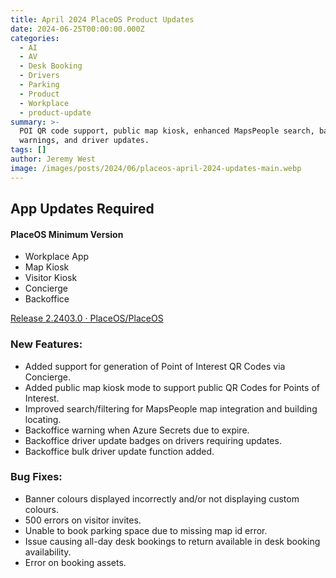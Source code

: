```yaml
---
title: April 2024 PlaceOS Product Updates
date: 2024-06-25T00:00:00.000Z
categories:
  - AI
  - AV
  - Desk Booking
  - Drivers
  - Parking
  - Product
  - Workplace
  - product-update
summary: >-
  POI QR code support, public map kiosk, enhanced MapsPeople search, backoffice
  warnings, and driver updates.
tags: []
author: Jeremy West
image: /images/posts/2024/06/placeos-april-2024-updates-main.webp
---
```

**App Updates Required**
------------------------

#### **PlaceOS Minimum Version**

*   Workplace App
*   Map Kiosk
*   Visitor Kiosk
*   Concierge
*   Backoffice

[Release 2.2403.0 · PlaceOS/PlaceOS](https://github.com/PlaceOS/PlaceOS/releases/tag/2.2403.0)

### New Features:

*   Added support for generation of Point of Interest QR Codes via Concierge.
*   Added public map kiosk mode to support public QR Codes for Points of Interest.
*   Improved search/filtering for MapsPeople map integration and building locating.
*   Backoffice warning when Azure Secrets due to expire.
*   Backoffice driver update badges on drivers requiring updates.
*   Backoffice bulk driver update function added.

### Bug Fixes:

*   Banner colours displayed incorrectly and/or not displaying custom colours.
*   500 errors on visitor invites.
*   Unable to book parking space due to missing map id error.
*   Issue causing all-day desk bookings to return available in desk booking availability.
*   Error on booking assets.

‍
